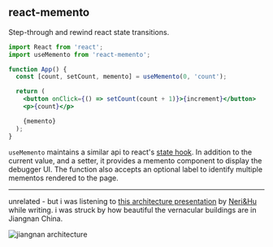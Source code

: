 ## react-memento

Step-through and rewind react state transitions.

```jsx
import React from 'react';
import useMemento from 'react-memento';

function App() {
  const [count, setCount, memento] = useMemento(0, 'count');

  return (
    <button onClick={() => setCount(count + 1)}>{increment}</button>
    <p>{count}</p>

    {memento}
  );
}
```

`useMemento` maintains a similar api to react's [state hook](https://reactjs.org/docs/hooks-state.html). In addition to the current value, and a setter, it provides a memento component to display the debugger UI. The function also accepts an optional label to identify multiple mementos rendered to the page.

---

unrelated - but i was listening to [this architecture presentation](https://youtu.be/RBlOHFM-ShI?t=1597) by [Neri&Hu](http://www.neriandhu.com) while writing. i was struck by how beautiful the vernacular buildings are in Jiangnan China.

![jiangnan architecture](https://i.imgur.com/rVmyQ5T.jpg)
